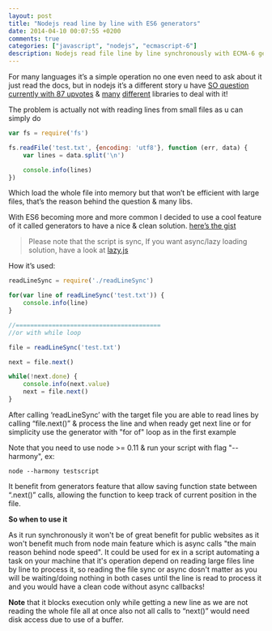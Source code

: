 ```yaml
---
layout: post
title: "Nodejs read line by line with ES6 generators"
date: 2014-04-10 00:07:55 +0200
comments: true
categories: ["javascript", "nodejs", "ecmascript-6"]
description: Nodejs read file line by line synchronously with ECMA-6 generators
---
```


For many languages it’s a simple operation no one even need to ask about it just read the docs, but in 
nodejs it’s a different story u have [SO question currently with 87 upvotes](http://stackoverflow.com/questions/6156501/read-a-file-one-line-at-a-time-in-node-js) 
& [many](https://github.com/nickewing/line-reader) [different](https://github.com/jahewson/node-byline) libraries to deal with it!

The problem is actually not with reading lines from small files as u can simply do

``` javascript
var fs = require('fs')

fs.readFile('test.txt', {encoding: 'utf8'}, function (err, data) {
    var lines = data.split('\n')

    console.info(lines)
})
```

Which load the whole file into memory but that won’t be efficient with large files, that’s the reason 
behind the question & many libs.

With ES6 becoming more and more common I decided to use a cool feature of it called generators to have 
a nice & clean solution. [here’s the gist](https://gist.github.com/Basemm/9700229)

>Please note that the script is sync, If you want async/lazy loading solution, have a look at [lazy.js](https://github.com/dtao/lazy.js)

How it’s used:

``` javascript
readLineSync = require('./readLineSync')

for(var line of readLineSync('test.txt')) {
    console.info(line)
}

//========================================
//or with while loop

file = readLineSync('test.txt')

next = file.next()

while(!next.done) {
    console.info(next.value)
    next = file.next()
}
```

After calling ‘readLineSync’ with the target file you are able to read lines by calling “file.next()” 
& process the line and when ready get next line or for simplicity use the generator with 
"for of" loop as in the first example 

Note that you need to use node >= 0.11 & run your script with flag "--harmony", ex:

```
node --harmony testscript
```

It benefit from generators feature that allow saving function state between “.next()” calls, 
allowing the function to keep track of current position in the file.

**So when to use it** 

As it run synchronously it won't be of great benefit for public websites as it won't benefit much 
from node main feature which is async calls "the main reason behind node speed". It could be used for ex in 
a script automating a task on your machine that it's operation depend on reading large files line by line to 
process it, so reading the file sync or async dosn't matter as you will be waiting/doing nothing in both cases
until the line is read to process it and you would have a clean code without async callbacks!


**Note** that it blocks execution only while getting a new line as we are not reading the whole file all 
at once also not all calls to “next()” would need disk access due to use of a buffer.
